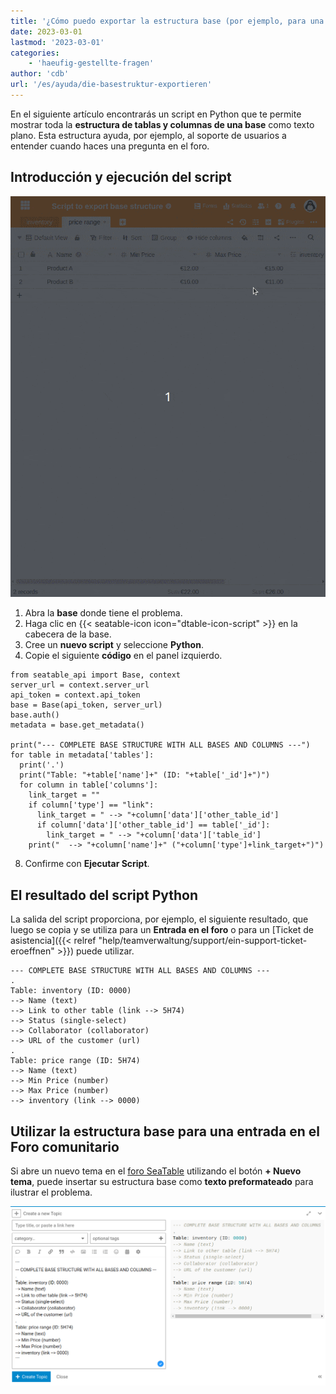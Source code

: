 ```yaml
---
title: '¿Cómo puedo exportar la estructura base (por ejemplo, para una entrada del foro)?'
date: 2023-03-01
lastmod: '2023-03-01'
categories:
    - 'haeufig-gestellte-fragen'
author: 'cdb'
url: '/es/ayuda/die-basestruktur-exportieren'
---
```


En el siguiente artículo encontrarás un script en Python que te permite mostrar toda la **estructura de tablas y columnas de una base** como texto plano. Esta estructura ayuda, por ejemplo, al soporte de usuarios a entender cuando haces una pregunta en el foro.

## Introducción y ejecución del script

![Exportar una estructura base](images/export_base_structure.gif)

1. Abra la **base** donde tiene el problema.
2. Haga clic en {{< seatable-icon icon="dtable-icon-script" >}} en la cabecera de la base.
3. Cree un **nuevo script** y seleccione **Python**.
4. Copie el siguiente **código** en el panel izquierdo.

```
from seatable_api import Base, context
server_url = context.server_url
api_token = context.api_token
base = Base(api_token, server_url)
base.auth()
metadata = base.get_metadata()

print("--- COMPLETE BASE STRUCTURE WITH ALL BASES AND COLUMNS ---")
for table in metadata['tables']:
  print('.')
  print("Table: "+table['name']+" (ID: "+table['_id']+")")
  for column in table['columns']:
    link_target = ""
    if column['type'] == "link":
      link_target = " --> "+column['data']['other_table_id']
      if column['data']['other_table_id'] == table['_id']:
        link_target = " --> "+column['data']['table_id']
    print("  --> "+column['name']+" ("+column['type']+link_target+")")

```

8. Confirme con **Ejecutar Script**.

## El resultado del script Python

La salida del script proporciona, por ejemplo, el siguiente resultado, que luego se copia y se utiliza para un **Entrada en el foro** o para un [Ticket de asistencia]({{< relref "help/teamverwaltung/support/ein-support-ticket-eroeffnen" >}}) puede utilizar.

```
--- COMPLETE BASE STRUCTURE WITH ALL BASES AND COLUMNS ---
.
Table: inventory (ID: 0000)
--> Name (text)
--> Link to other table (link --> 5H74)
--> Status (single-select)
--> Collaborator (collaborator)
--> URL of the customer (url)
.
Table: price range (ID: 5H74)
--> Name (text)
--> Min Price (number)
--> Max Price (number)
--> inventory (link --> 0000)

```

## Utilizar la estructura base para una entrada en el Foro comunitario

Si abre un nuevo tema en el [foro SeaTable](https://forum.seatable.com) utilizando el botón **\+ Nuevo tema**, puede insertar su estructura base como **texto preformateado** para ilustrar el problema.

![Publicar el resultado en el foro](images/new-topic-with-preformatted-text.png)
